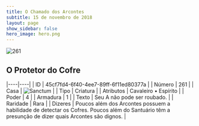 ```yaml
---
title: O Chamado dos Arcontes
subtitle: 15 de novembro de 2018
layout: page
show_sidebar: false
hero_image: hero.png
---
```


![261](https://cdn.keyforgegame.com/media/card_front/pt/341_261_GRHXCM2HH6W2_pt.png)

## O Protetor do Cofre

|----|----|
| ID | 45cf7fd4-6f40-4ee7-89ff-6f11ed80377a |
| Número | 261 |
| Casa | ![Sanctum](https://archonarcana.com/images/thumb/c/c7/Sanctum.png/22px-Sanctum.png "Santuário") |
| Tipo | Criatura |
| Atributos | Cavaleiro • Espírito |
| Poder | 4 |
| Armadura | 1 |
| Texto | Seu A não pode ser roubado. |
| Raridade | Rara |
| Dizeres | Poucos além dos Arcontes possuem a habilidade de detectar os Cofres. Poucos além do Santuário têm a presunção de dizer quais Arcontes são dignos. |
